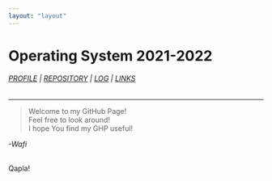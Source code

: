 ```yaml
---
layout: "layout"
---
```


# Operating System 2021-2022
###### [PROFILE](https://github.com/mahdiwafi) | [REPOSITORY](https://github.com/mahdiwafi/os212) | [LOG](TXT/mylog.txt) | [LINKS](https://mahdiwafi.github.io/os212/LINKS/)
---

>Welcome to my GitHub Page! <br>
Feel free to look around! <br>
I hope You find my GHP useful!

_-Wafi_

<br>
Qapla!

